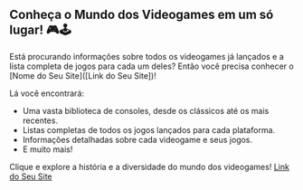## Conheça o Mundo dos Videogames em um só lugar! 🎮🕹️

Está procurando informações sobre todos os videogames já lançados e a lista completa de jogos para cada um deles? Então você precisa conhecer o [Nome do Seu Site]([Link do Seu Site])!

Lá você encontrará:

* Uma vasta biblioteca de consoles, desde os clássicos até os mais recentes.
* Listas completas de todos os jogos lançados para cada plataforma.
* Informações detalhadas sobre cada videogame e seus jogos.
* E muito mais!

Clique e explore a história e a diversidade do mundo dos videogames! [Link do Seu Site](Imagens/TelaInicialImage.png)

 
 
